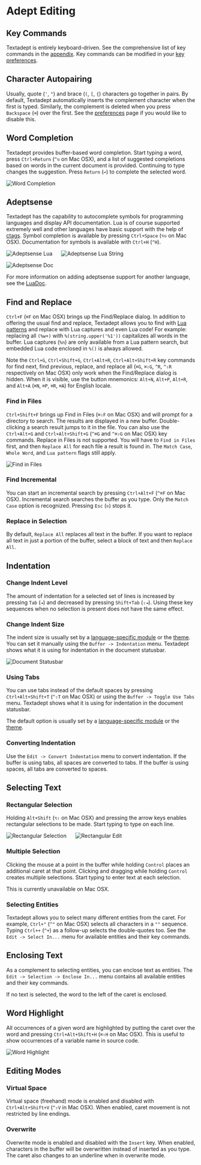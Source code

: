 # Adept Editing

## Key Commands

Textadept is entirely keyboard-driven. See the comprehensive list of key
commands in the [appendix][]. Key commands can be modified in your
[key preferences][].

[appendix]: 14_Appendix.html#Key.Bindings
[key preferences]: 9_Preferences.html#Key.Commands

## Character Autopairing

Usually, quote (`'`, `"`) and brace (`(`, `[`, `{`) characters go together in
pairs. By default, Textadept automatically inserts the complement character when
the first is typed. Similarly, the complement is deleted when you press
`Backspace` (`⌫`) over the first. See the [preferences][] page if you would like
to disable this.

[preferences]: 9_Preferences.html#Module.Settings

## Word Completion

Textadept provides buffer-based word completion. Start typing a word, press
`Ctrl+Return` (`^⎋` on Mac OSX), and a list of suggested completions based on
words in the current document is provided. Continuing to type changes the
suggestion. Press `Return` (`↩`) to complete the selected word.

![Word Completion](images/wordcompletion.png)

## Adeptsense

Textadept has the capability to autocomplete symbols for programming languages
and display API documentation. Lua is of course supported extremely well and
other languages have basic support with the help of [ctags][]. Symbol completion
is available by pressing `Ctrl+Space` (`⌥⎋` on Mac OSX). Documentation for
symbols is available with `Ctrl+H` (`^H`).

![Adeptsense Lua](images/adeptsense_lua.png)
&nbsp;&nbsp;&nbsp;&nbsp;
![Adeptsense Lua String](images/adeptsense_string.png)

![Adeptsense Doc](images/adeptsense_doc.png)

For more information on adding adeptsense support for another language, see
the [LuaDoc][].

[ctags]: http://ctags.sf.net
[LuaDoc]: api/_M.textadept.adeptsense.html

## Find and Replace

`Ctrl+F` (`⌘F` on Mac OSX) brings up the Find/Replace dialog. In addition to
offering the usual find and replace, Textadept allows you to find with [Lua
patterns][] and replace with Lua captures and even Lua code! For example:
replacing all `(%w+)` with `%(string.upper('%1'))` capitalizes all words in the
buffer. Lua captures (`%n`) are only available from a Lua pattern search, but
embedded Lua code enclosed in `%()` is always allowed.

Note the `Ctrl+G`, `Ctrl+Shift+G`, `Ctrl+Alt+R`, `Ctrl+Alt+Shift+R` key commands
for find next, find previous, replace, and replace all (`⌘G`, `⌘⇧G`, `^R`, `^⇧R`
respectively on Mac OSX) only work when the Find/Replace dialog is hidden. When
it is visible, use the button mnemonics: `Alt+N`, `Alt+P`, `Alt+R`, and `Alt+A`
(`⌘N`, `⌘P`, `⌘R`, `⌘A`) for English locale.

[Lua patterns]: 14_Appendix.html#Lua.Patterns

### Find in Files

`Ctrl+Shift+F` brings up Find in Files (`⌘⇧F` on Mac OSX) and will prompt for a
directory to search. The results are displayed in a new buffer. Double-clicking
a search result jumps to it in the file. You can also use the `Ctrl+Alt+G` and
`Ctrl+Alt+Shift+G` (`^⌘G` and `^⌘⇧G` on Mac OSX) key commands. Replace in Files
is not supported. You will have to `Find in Files` first, and then `Replace All`
for each file a result is found in. The `Match Case`, `Whole Word`, and
`Lua pattern` flags still apply.

![Find in Files](images/findinfiles.png)

### Find Incremental

You can start an incremental search by pressing `Ctrl+Alt+F` (`^⌘F` on Mac OSX).
Incremental search searches the buffer as you type. Only the `Match Case` option
is recognized. Pressing `Esc` (`⎋`) stops it.

### Replace in Selection

By default, `Replace All` replaces all text in the buffer. If you want to
replace all text in just a portion of the buffer, select a block of text and
then `Replace All`.

## Indentation

### Change Indent Level

The amount of indentation for a selected set of lines is increased by pressing
`Tab` (`⇥`) and decreased by pressing `Shift+Tab` (`⇧⇥`). Using these key
sequences when no selection is present does not have the same effect.

### Change Indent Size

The indent size is usually set by a [language-specific module][] or the
[theme][]. You can set it manually using the `Buffer -> Indentation` menu.
Textadept shows what it is using for indentation in the document statusbar.

![Document Statusbar](images/docstatusbar.png)

[language-specific module]: 7_Modules.html#Buffer.Properties
[theme]: 8_Themes.html#Buffer

### Using Tabs

You can use tabs instead of the default spaces by pressing `Ctrl+Alt+Shift+T`
(`^⇧T` on Mac OSX) or using the `Buffer -> Toggle Use Tabs` menu. Textadept
shows what it is using for indentation in the document statusbar.

The default option is usually set by a [language-specific module][] or the
[theme][].

[language-specific module]: 7_Modules.html#Buffer.Properties
[theme]: 8_Themes.html#Buffer

### Converting Indentation

Use the `Edit -> Convert Indentation` menu to convert indentation. If the buffer
is using tabs, all spaces are converted to tabs. If the buffer is using spaces,
all tabs are converted to spaces.

## Selecting Text

### Rectangular Selection

Holding `Alt+Shift` (`⌥⇧` on Mac OSX) and pressing the arrow keys enables
rectangular selections to be made. Start typing to type on each line.

![Rectangular Selection](images/rectangularselection.png)
&nbsp;&nbsp;&nbsp;&nbsp;
![Rectangular Edit](images/rectangularselection2.png)

### Multiple Selection

Clicking the mouse at a point in the buffer while holding `Control` places an
additional caret at that point. Clicking and dragging while holding `Control`
creates multiple selections. Start typing to enter text at each selection.

This is currently unavailable on Mac OSX.

### Selecting Entities

Textadept allows you to select many different entities from the caret. For
example, `Ctrl+"` (`^"` on Mac OSX) selects all characters in a `""` sequence.
Typing `Ctrl++` (`^+`) as a follow-up selects the double-quotes too. See the
`Edit -> Select In...` menu for available entities and their key commands.

## Enclosing Text

As a complement to selecting entities, you can enclose text as entities. The
`Edit -> Selection -> Enclose In...` menu contains all available entities and
their key commands.

If no text is selected, the word to the left of the caret is enclosed.

## Word Highlight

All occurrences of a given word are highlighted by putting the caret over the
word and pressing `Ctrl+Alt+Shift+H` (`⌘⇧H` on Mac OSX). This is useful to show
occurrences of a variable name in source code.

![Word Highlight](images/wordhighlight.png)

## Editing Modes

### Virtual Space

Virtual space (freehand) mode is enabled and disabled with `Ctrl+Alt+Shift+V`
(`^⇧V` in Mac OSX). When enabled, caret movement is not restricted by line
endings.

### Overwrite

Overwrite mode is enabled and disabled with the `Insert` key. When enabled,
characters in the buffer will be overwritten instead of inserted as you type.
The caret also changes to an underline when in overwrite mode.
